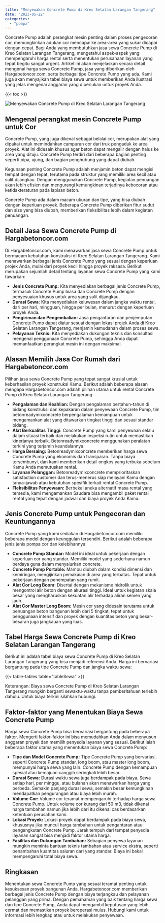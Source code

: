 ```yaml
---
title: "Menyewakan Concrete Pump di Kreo Selatan Larangan Tangerang"
date: "2023-05-22"
categories: 
  - "pompa"
---
```




Concrete Pump adalah perangkat mesin penting dalam proses pengecoran cor, memungkinkan adukan cor mencapai ke area-area yang sukar dicapai dengan cepat. Bagi Anda yang membutuhkan jasa sewa Concrete Pump di Kreo Selatan Larangan Tangerang, mengetahui aspek-aspek yang mempengaruhi harga rental serta menentukan perusahaan layanan yang tepat begitu sangat urgent. Artikel ini akan menjelaskan secara detail mengenai harga sewa Concrete Pump, jasa yang diberikan oleh Hargabetoncor.com, serta berbagai tipe Concrete Pump yang ada. Kami juga akan menyajikan tabel biaya sewa untuk memberikan Anda ilustrasi yang jelas mengenai anggaran yang diperlukan untuk proyek Anda.

{{< toc >}}

![Menyewakan Concrete Pump di Kreo Selatan Larangan Tangerang](https://hargareadymixid.github.io/pompa/concrete-pump%20(1).png)

## Mengenal perangkat mesin Concrete Pump untuk Cor

Concrete Pump, yang juga dikenal sebagai belalai cor, merupakan alat yang dipakai untuk memindahkan campuran cor dari truk pengaduk ke area proyek. Alat ini didesain khusus agar beton dapat mengalir dengan halus ke area yang dituju. Concrete Pump terdiri dari beberapa bagian penting seperti pipa, ujung, dan bagian penghubung yang dapat diubah.

Kegunaan penting Concrete Pump adalah menjamin beton dapat mengisi tempat dengan tepat, terutama pada struktur yang memiliki area kecil atau sulit dijangkau. Dengan menggunakan Concrete Pump, kegiatan penuangan akan lebih efisien dan mengurangi kemungkinan terjadinya kebocoran atau ketidakteraturan pada lapisan beton.

Concrete Pump ada dalam macam ukuran dan tipe, yang bisa diubah dengan keperluan proyek. Beberapa Concrete Pump diberikan fitur sudut dan size yang bisa diubah, memberikan fleksibilitas lebih dalam kegiatan penuangan.

## Detail Jasa Sewa Concrete Pump di Hargabetoncor.com

Di Hargabetoncor.com, kami menawarkan jasa sewa Concrete Pump untuk bermacam kebutuhan konstruksi di Kreo Selatan Larangan Tangerang. Kami menawarkan berbagai jenis Concrete Pump yang sesuai dengan keperluan projek Anda, mulai dari proyek kecil hingga proyek raksasa. Berikut merupakan sejumlah detail tentang layanan sewa Concrete Pump yang kami tawarkan:

- **Jenis Concrete Pump:** Kita menyediakan berbagai jenis Concrete Pump, termasuk Concrete Pump biasa dan Concrete Pump dengan penyesuaian khusus untuk area yang sulit dijangkau.
- **Durasi Sewa:** Kita menyediakan keluwesan dalam jangka waktu rental, dari per hari, mingguan, hingga per bulan, menurut dengan keperluan proyek Anda.
- **Pengiriman dan Pengembalian:** Jasa pengantaran dan penjemputan Concrete Pump dapat diatur sesuai dengan lokasi projek Anda di Kreo Selatan Larangan Tangerang, menjamin kemudahan dalam proses sewa.
- **Pelayanan Teknis:** Kita menyediakan dukungan teknis dan konsultasi mengenai penggunaan Concrete Pump, sehingga Anda dapat memanfaatkan perangkat mesin ini dengan maksimal.

## Alasan Memilih Jasa Cor Rumah dari Hargabetoncor.com

Pilihan jasa sewa Concrete Pump yang tepat sangat krusial untuk keberhasilan proyek konstruksi Kamu. Berikut adalah beberapa alasan mengapa Hargabetoncor.com adalah pilihan utama untuk rental Concrete Pump di Kreo Selatan Larangan Tangerang:

- **Pengalaman dan Keahlian:** Dengan pengalaman bertahun-tahun di bidang konstruksi dan kepakaran dalam penyewaan Concrete Pump, tim betonreadymixconcrete berpengalaman kemampuan untuk mengamankan alat yang ditawarkan tingkat tinggi dan sesuai standar bidang.
- **Alat Berkualitas Tinggi:** Concrete Pump yang kami penyewaan selalu dalam situasi terbaik dan melakukan inspeksi rutin untuk memastikan kinerjanya terbaik. Betonreadymixconcrete menggunakan peralatan terkini yang terjamin keandalannya.
- **Harga Bersaing:** Betonreadymixconcrete memberikan harga sewa Concrete Pump yang ekonomis dan transparan. Tanpa biaya tersembunyi, dan kami memberikan detail ongkos yang terbuka sebelum Kamu Anda memutuskan rental.
- **Layanan Pelanggan:** Betonreadymixconcrete memprioritaskan satisfaction customer dan terus-menerus siap melayani Kamu dengan tanya-jawab atau kebutuhan spesifik terkait rental Concrete Pump.
- **Fleksibilitas Penyewaan:** Berbekal aneka alternatif masa rental yang tersedia, kami mengamankan Saudara bisa mengambil paket rental rental yang tepat dengan jadwal dan biaya proyek Anda Kamu.

## Jenis Concrete Pump untuk Pengecoran dan Keuntungannya

Concrete Pump yang kami sediakan di Hargabetoncor.com memiliki beberapa model dengan keunggulan tersendiri. Berikut adalah beberapa jenis jenis pompa cor dan kelebihannya:

- **Concrete Pump Standar:** Model ini ideal untuk pekerjaan dengan keperluan cor yang standar. Memiliki model yang sederhana namun berdaya guna dalam menyalurkan concrete.
- **Concrete Pump Portable:** Mampu diubah dalam kondisi dimensi dan kemiringan, mengijinkan pemakaian di area yang terbatas. Tepat untuk pekerjaan dengan penempatan yang rumit.
- **Alat Cor Long Boom:** Disertai dengan mekanisme hidrolik untuk mengontrol alir beton dengan akurasi tinggi. Ideal untuk kegiatan skala besar yang mengharuskan kekuatan alir terhadap aliran semen yang jauh.
- **Alat Cor Master Long Boom:** Mesin cor yang didesain terutama untuk penuangan beton bangunan lebih dari 5 tingkat, tepat untuk penggunaan intensif dan proyek dengan kuantitas beton yang besar-besaran juga jangkauan yang luas.

## Tabel Harga Sewa Concrete Pump di Kreo Selatan Larangan Tangerang

Berikut ini adalah tabel biaya sewa Concrete Pump di Kreo Selatan Larangan Tangerang yang bisa menjadi referensi Anda. Harga ini bervariasi bergantung pada tipe Concrete Pump dan jangka waktu sewa:

{{< table-tables table="tableSewa" >}}

Keterangan: Biaya sewa Concrete Pump di Kreo Selatan Larangan Tangerang mungkin berganti sewaktu-waktu tanpa pemberitahuan terlebih dahulu. Untuk biaya terkini silahkan hubungi.

## Faktor-faktor yang Menentukan Biaya Sewa Concrete Pump

Harga sewa Concrete Pump bisa bervariasi bergantung pada beberapa faktor. Mengerti faktor-faktor ini bisa memudahkan Anda dalam menyusun anggaran proyek dan memilih penyedia layanan yang sesuai. Berikut ialah beberapa faktor utama yang menentukan biaya sewa Concrete Pump:

- **Tipe dan Model Concrete Pump:** Tipe Concrete Pump yang bervariasi, seperti Concrete Pump standar, long boom, atau master long boom, mempunyai harga sewa yang lain. Concrete Pump dengan kemampuan spesial atau kemajuan canggih seringkali lebih besar.
- **Durasi Sewa:** Durasi waktu sewa juga berdampak pada biaya. Sewa setiap hari, per minggu, atau bulanan akan menawarkan harga yang berbeda. Semakin panjang durasi sewa, semakin besar kemungkinan mendapatkan pengurangan atau biaya lebih murah.
- **Volume Cor:** Volume cor teramat mempengaruhi terhadap harga sewa Concrete Pump. Untuk volume cor kurang dari 50 m3, tidak dikenai harga tambahan namun jika lebih dari itu dikenai cas berdasarkan ketentuan perusahan kami.
- **Lokasi Proyek:** Lokasi proyek dapat berdampak pada biaya sewa, khususnya jika muncul harga tambahan untuk pengantaran atau pengangkutan Concrete Pump. Jarak tempuh dari tempat penyedia layanan sangat bisa menjadi faktor utama harga.
- **Fasilitas dan Dukungan Tambahan:** Sebagian penyewa layanan mungkin meminta bantuan teknis tambahan atau service ekstra, seperti penambahan kuantitas saluran dari yang standar. Biaya ini bakal mempengaruhi total biaya sewa.

## Ringkasan

Menentukan sewa Concrete Pump yang sesuai teramat penting untuk kesuksesan proyek bangunan Anda. Hargabetoncor.com memberikan berbagai jenis Concrete Pump dengan biaya terjangkau dan pelayanan pelanggan yang prima. Dengan pemahaman yang baik tentang harga sewa dan tipe Concrete Pump, Anda dapat mengambil keputusan yang lebih cermat dan memastikan proyek beroperasi mulus. Hubungi kami untuk informasi lebih lengkap atau untuk melakukan penyewaan.
